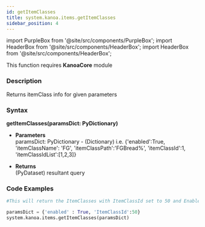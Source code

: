 ```yaml
---
id: getItemClasses
title: system.kanoa.items.getItemClasses
sidebar_position: 4
---
```

import PurpleBox from '@site/src/components/PurpleBox';
import HeaderBox from '@site/src/components/HeaderBox';
import HeaderBox from '@site/src/components/HeaderBox';

<PurpleBox>This function requires <b>KanoaCore</b> module</PurpleBox>


### Description
Returns itemClass info for given parameters 

### Syntax
**getItemClasses(paramsDict: PyDictionary)**

- **Parameters**  
    paramsDict: PyDictionary - (Dictionary) i.e. {'enabled':True, 'itemClassName': 'FG', 'itemClassPath':'FGBread%', 'itemClassId':1, 'itemClassIdList':[1,2,3]} 

- **Returns**  
    (PyDataset) resultant query


### Code Examples

```py
#This will return the ItemClasses with ItemClassId set to 50 and Enabled

paramsDict = {'enabled' : True, 'ItemClassId':50}
system.kanoa.items.getItemClasses(paramsDict)
```